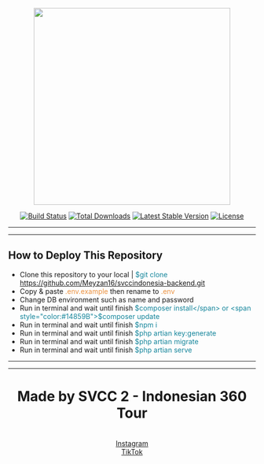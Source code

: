 <p align="center"><a href="https://laravel.com" target="_blank"><img src="https://raw.githubusercontent.com/laravel/art/master/logo-lockup/5%20SVG/2%20CMYK/1%20Full%20Color/laravel-logolockup-cmyk-red.svg" width="400"></a></p>

<p align="center">
<a href="https://travis-ci.org/laravel/framework"><img src="https://travis-ci.org/laravel/framework.svg" alt="Build Status"></a>
<a href="https://packagist.org/packages/laravel/framework"><img src="https://img.shields.io/packagist/dt/laravel/framework" alt="Total Downloads"></a>
<a href="https://packagist.org/packages/laravel/framework"><img src="https://img.shields.io/packagist/v/laravel/framework" alt="Latest Stable Version"></a>
<a href="https://packagist.org/packages/laravel/framework"><img src="https://img.shields.io/packagist/l/laravel/framework" alt="License"></a>
</p>



<hr>
<hr>

## How to Deploy This Repository

- Clone this repository to your local | <span style="color: #14859B">$git clone https://github.com/Meyzan16/svccindonesia-backend.git </span>
- Copy & paste <span style="color: #EB913F">.env.example</span> then rename to <span style="color: #EB913F">.env</span>
- Change DB environment such as name and password 
- Run in terminal and wait until finish <span style="color: #14859B">$composer install</span> or <span style="color:#14859B">$composer update</span>
- Run in terminal and wait until finish <span style="color: #14859B">$npm i</span>
- Run in terminal and wait until finish <span style="color: #14859B">$php artian key:generate</span>
- Run in terminal and wait until finish <span style="color: #14859B">$php artian migrate</span>
- Run in terminal and wait until finish <span style="color: #14859B">$php artian serve</span>

<hr>
<hr>

<h1 align="center">Made by SVCC 2 - Indonesian 360 Tour</h1>
<p align="center">
<br>
<a href="https://instagram.com/id360tour"> Instagram</a>
<br>
<a href="https://www.tiktok.com/@id360tour"> TikTok</a>
</p>
